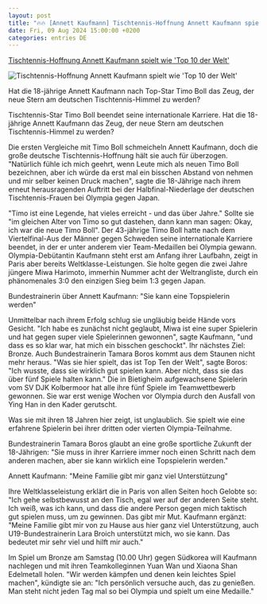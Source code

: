 ```yaml
---
layout: post
title: "🔥🔥 [Annett Kaufmann] Tischtennis-Hoffnung Annett Kaufmann spielt wie 'Top 10 der Welt'"
date: Fri, 09 Aug 2024 15:00:00 +0200
categories: entries DE
---
```

[Tischtennis-Hoffnung Annett Kaufmann spielt wie 'Top 10 der Welt'](https://www.swr.de/sport/mehr-sport/tischtennis/annett-kaufmann-eine-wie-timo-boll-100.html)

![Tischtennis-Hoffnung Annett Kaufmann spielt wie 'Top 10 der Welt'](https://www.swr.de/sport/mehr-sport/tischtennis/1723190351587%2Cannett-kaufmann-olympia-100~_v-16x9@2dL_-6c42aff4e68b43c7868c3240d3ebfa29867457da.jpg)

Hat die 18-jährige Annett Kaufmann nach Top-Star Timo Boll das Zeug, der neue Stern am deutschen Tischtennis-Himmel zu werden?

Tischtennis-Star Timo Boll beendet seine internationale Karriere. Hat die 18-jährige Annett Kaufmann das Zeug, der neue Stern am deutschen Tischtennis-Himmel zu werden?

Die ersten Vergleiche mit Timo Boll schmeicheln Annett Kaufmann, doch die große deutsche Tischtennis-Hoffnung hält sie auch für überzogen. "Natürlich fühle ich mich geehrt, wenn Leute mich als neuen Timo Boll bezeichnen, aber ich würde da erst mal ein bisschen Abstand von nehmen und mir selber keinen Druck machen", sagte die 18-Jährige nach ihrem erneut herausragenden Auftritt bei der Halbfinal-Niederlage der deutschen Tischtennis-Frauen bei Olympia gegen Japan.

"Timo ist eine Legende, hat vieles erreicht - und das über Jahre." Sollte sie "im gleichen Alter von Timo so gut dastehen, dann kann man sagen: Okay, ich war die neue Timo Boll". Der 43-jährige Timo Boll hatte nach dem Viertelfinal-Aus der Männer gegen Schweden seine internationale Karriere beendet, in der er unter anderem vier Team-Medaillen bei Olympia gewann. Olympia-Debütantin Kaufmann steht erst am Anfang ihrer Laufbahn, zeigt in Paris aber bereits Weltklasse-Leistungen. Sie holte gegen die zwei Jahre jüngere Miwa Harimoto, immerhin Nummer acht der Weltrangliste, durch ein phänomenales 3:0 den einzigen Sieg beim 1:3 gegen Japan.

Bundestrainerin über Annett Kaufmann: "Sie kann eine Topspielerin werden"

Unmittelbar nach ihrem Erfolg schlug sie ungläubig beide Hände vors Gesicht. "Ich habe es zunächst nicht geglaubt, Miwa ist eine super Spielerin und hat gegen super viele Spielerinnen gewonnen", sagte Kaufmann, "und dass es so klar war, hat mich ein bisschen geschockt". Ihr nächstes Ziel: Bronze. Auch Bundestrainerin Tamara Boros kommt aus dem Staunen nicht mehr heraus. "Was sie hier spielt, das ist Top Ten der Welt", sagte Boros: "Ich wusste, dass sie wirklich gut spielen kann. Aber nicht, dass sie das über fünf Spiele halten kann." Die in Bietigheim aufgewachsene Spielerin vom SV DJK Kolbermoor hat alle ihre fünf Spiele im Teamwettbewerb gewonnen. Sie war erst wenige Wochen vor Olympia durch den Ausfall von Ying Han in den Kader gerutscht.

Was sie mit ihren 18 Jahren hier zeigt, ist unglaublich. Sie spielt wie eine erfahrene Spielerin bei ihrer dritten oder vierten Olympia-Teilnahme.

Bundestrainerin Tamara Boros glaubt an eine große sportliche Zukunft der 18-Jährigen: "Sie muss in ihrer Karriere immer noch einen Schritt nach dem anderen machen, aber sie kann wirklich eine Topspielerin werden."

Annett Kaufmann: "Meine Familie gibt mir ganz viel Unterstützung"

Ihre Weltklasseleistung erklärt die in Paris von allen Seiten hoch Gelobte so: "Ich gehe selbstbewusst an den Tisch, egal wer auf der anderen Seite steht. Ich weiß, was ich kann, und dass die andere Person gegen mich taktisch gut spielen muss, um zu gewinnen. Das gibt mir Mut. Kaufmann ergänzt: "Meine Familie gibt mir von zu Hause aus hier ganz viel Unterstützung, auch U19-Bundestrainerin Lara Broich unterstützt mich, wo sie kann. Das bedeutet mir sehr viel und hilft mir auch."

Im Spiel um Bronze am Samstag (10.00 Uhr) gegen Südkorea will Kaufmann nachlegen und mit ihren Teamkolleginnen Yuan Wan und Xiaona Shan Edelmetall holen. "Wir werden kämpfen und denen kein leichtes Spiel machen", kündigte sie an: "Ich persönlich versuche auch, das zu genießen. Man steht nicht jeden Tag mal so bei Olympia und spielt um eine Medaille."

